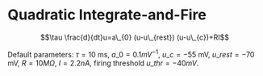 # Quadratic Integrate-and-Fire

$$\tau \frac{d}{dt}u=a\_{0} (u-u\_{rest}) (u-u\_{c})+RI$$

Default parameters: $\tau=10$ ms, $a\_{0}=0.1 mV^{-1}$, $u\_{c} = -55$ mV, $u\_{rest} = -70$ mV, $R=10 M\Omega$, $I=2.2 nA$, firing threshold $u\_{thr}=-40 mV$.
